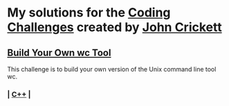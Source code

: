 # My solutions for the [Coding Challenges](https://codingchallenges.fyi/) created by [John Crickett](https://github.com/JohnCrickett)

## [Build Your Own wc Tool](https://codingchallenges.fyi/challenges/challenge-wc)
This challenge is to build your own version of the Unix command line tool wc.

### | [C++](https://github.com/ChristofBecu/CodingChallengesFYI.CCWC-cpp) | 
